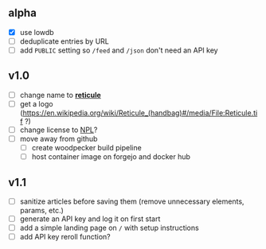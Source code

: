 ## alpha
- [x] use lowdb
- [ ] deduplicate entries by URL
- [ ] add `PUBLIC` setting so `/feed` and `/json` don't need an API key

## v1.0
- [ ] change name to [**reticule**](https://en.wikipedia.org/wiki/Reticule_(handbag))
- [ ] get a logo (https://en.wikipedia.org/wiki/Reticule_(handbag)#/media/File:Reticule.tif ?)
- [ ] change license to [NPL](https://thufie.lain.haus/NPL.html)?
- [ ] move away from github
  - [ ] create woodpecker build pipeline
  - [ ] host container image on forgejo and docker hub

## v1.1
- [ ] sanitize articles before saving them (remove unnecessary elements, params, etc.)
- [ ] generate an API key and log it on first start
- [ ] add a simple landing page on `/` with setup instructions
- [ ] add API key reroll function?
